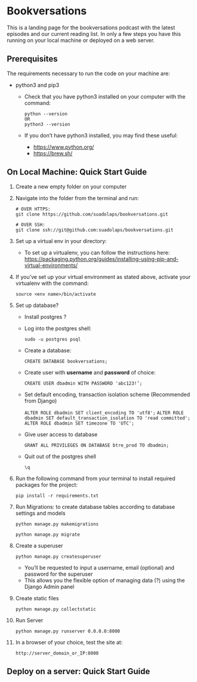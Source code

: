 # Bookversations

This is a landing page for the bookversations podcast with the latest episodes and our current reading list. In only a few steps you have this running on your local machine or deployed on a web server. 

## Prerequisites

The requirements necessary to run the code on your machine are:

- python3 and pip3

  - Check that you have python3 installed on your computer with the command: 

    ```
    python --version
    OR 
    python3 --version
    ```

  - If you don’t have python3 installed, you may find these useful: 

    - https://www.python.org/
    - https://brew.sh/

## On Local Machine: Quick Start Guide

1. Create a new empty folder on your computer

2. Navigate into the folder from the terminal and run: 

   ```
   # OVER HTTPS:
   git clone https://github.com/suadolaps/bookversations.git
   
   # OVER SSH:
   git clone ssh://git@github.com:suadolaps/bookversations.git
   ```

3. Set up a virtual env in your directory:

   - To set up a virtualenv, you can follow the instructions here: https://packaging.python.org/guides/installing-using-pip-and-virtual-environments/

4. If you’ve set up your virtual environment as stated above, activate your virtualenv with the command:

   `source <env name>/bin/activate`

5. Set up database?

   - Install postgres ?

   - Log into the postgres shell:

     `sudo -u postgres psql`

   - Create a database:

     `CREATE DATABASE bookversations;`

   - Create user with **username** and **password** of choice: 

     `CREATE USER dbadmin WITH PASSWORD 'abc123!’;`

   - Set default encoding, transaction isolation scheme (Recommended from Django)

     `ALTER ROLE dbadmin SET client_encoding TO 'utf8';`
     `ALTER ROLE dbadmin SET default_transaction_isolation TO 'read committed';`
     `ALTER ROLE dbadmin SET timezone TO 'UTC';`

   - Give user access to database

     `GRANT ALL PRIVILEGES ON DATABASE btre_prod TO dbadmin;`

   - Quit out of the postgres shell

     `\q`

6. Run the following command from your terminal to install required packages for the project:

   `pip install -r requirements.txt`

7. Run Migrations: to create database tables according to database settings and models

   `python manage.py makemigrations`

   `python manage.py migrate` 

8. Create a superuser

   `python manage.py createsuperuser`

   - You’ll be requested to input a username, email (optional) and password for the superuser
   - This allows you the flexible option of managing data (?) using the Django Admin panel

9. Create static files

   `python manage.py collectstatic`

10. Run Server

    `python manage.py runserver 0.0.0.0:8000`

11. In a browser of your choice, test the site at:

    `http://server_domain_or_IP:8000`

## Deploy on a server: Quick Start Guide

